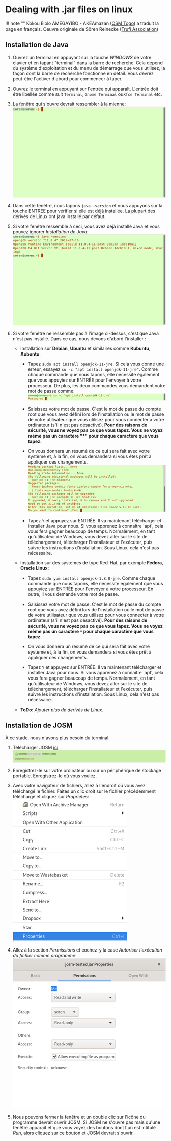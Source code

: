 # Dealing with .jar files on linux

!!! note ""
	Kokou Elolo AMEGAYIBO - AKEAmazan ([OSM Togo](https://openstreetmap.tg/)) a traduit la page en français. Oeuvre originale de Sören Reinecke ([Trufi Association](https://trufi-association.org))

## Installation de Java

1. Ouvrez un terminal en appuyant sur la touche _WINDOWS_ de votre clavier et en tapant "terminal" dans la barre de recherche. Cela dépend du système d'exploitation et du menu de démarrage que vous utilisez, la façon dont la barre de recherche fonctionne en détail. Vous devrez peut-être l'activer d'abord pour commencer à taper.

2. Ouvrez le terminal en appuyant sur l'entrée qui apparaît. L'entrée doit être libellée comme suit `Terminal`, `Gnome Terminal` ou`Xfce Terminal` etc.

3. La fenêtre qui s'ouvre devrait ressembler à la mienne: ![](terminal/out.png)

4. Dans cette fenêtre, nous tapons `java -version` et nous appuyons sur la touche ENTRÉE pour vérifier si elle est déjà installée. La plupart des dérivés de Linux ont java installé par défaut.

5. Si votre fenêtre ressemble à ceci, vous avez déjà installé Java et vous pouvez ignorer _Installation de Java_: ![](terminal-java-version/out.png)

6. Si votre fenêtre ne ressemble pas à l'image ci-dessus, c'est que Java n'est pas installé. Dans ce cas, nous devons d'abord l'installer :
   
   - Installation sur **Debian**, **Ubuntu** et similaires comme **Kubuntu**, **Xubuntu**:
     
     - Tapez `sudo apt install openjdk-11-jre`. Si cela vous donne une erreur, essayez `su -c "apt install openjdk-11-jre"`. Comme chaque commande que nous tapons, elle nécessite également que vous appuyiez sur ENTRÉE pour l'envoyer à votre processeur. De plus, les deux commandes vous demandent votre mot de passe comme:![](terminal-password-prompt/out.png)
     
     - Saisissez votre mot de passe. C'est le mot de passe du compte root que vous avez défini lors de l'installation ou le mot de passe de votre utilisateur que vous utilisez pour vous connecter à votre ordinateur (s'il n'est pas désactivé). **Pour des raisons de sécurité, vous ne voyez pas ce que vous tapez. Vous ne voyez même pas un caractère "*" pour chaque caractère que vous tapez.**
     
     - On vous donnera un résumé de ce qui sera fait avec votre système et, à la fin, on vous demandera si vous êtes prêt à appliquer ces changements. ![](terminal-apt-prompt/out.png)
     
     - Tapez `Y` et appuyez sur ENTRÉE. Il va maintenant télécharger et installer Java pour nous. Si vous apprenez à connaître `apt', cela vous fera gagner beaucoup de temps. Normalement, en tant qu'utilisateur de Windows, vous devez aller sur le site de téléchargement, télécharger l'installateur et l'exécuter, puis suivre les instructions d'installation. Sous Linux, cela n'est pas nécessaire.
   
   - Installation sur des systèmes de type Red-Hat, par exemple **Fedora**, **Oracle Linux**:
     
     - Tapez `sudo yum install openjdk-1.8.0-jre`. Comme chaque commande que nous tapons, elle nécessite également que vous appuyiez sur ENTRÉE pour l'envoyer à votre processeur. En outre, il vous demande votre mot de passe.
     
     - Saisissez votre mot de passe. C'est le mot de passe du compte root que vous avez défini lors de l'installation ou le mot de passe de votre utilisateur que vous utilisez pour vous connecter à votre ordinateur (s'il n'est pas désactivé). **Pour des raisons de sécurité, vous ne voyez pas ce que vous tapez. Vous ne voyez même pas un caractère `*` pour chaque caractère que vous tapez.**
     
     - On vous donnera un résumé de ce qui sera fait avec votre système et, à la fin, on vous demandera si vous êtes prêt à appliquer ces changements. 
     
     - Tapez `Y` et appuyez sur ENTRÉE. Il va maintenant télécharger et installer Java pour nous. Si vous apprenez à connaître `apt', cela vous fera gagner beaucoup de temps. Normalement, en tant qu'utilisateur de Windows, vous devez aller sur le site de téléchargement, télécharger l'installateur et l'exécuter, puis suivre les instructions d'installation. Sous Linux, cela n'est pas nécessaire.
   
   - **ToDo:** _Ajouter plus de dérivés de Linux_.

## Installation de JOSM

À ce stade, nous n'avons plus besoin du terminal.

1. Télécharger JOSM [ici](https://josm.openstreetmap.de/). ![](website-jar-download/out.png)

2. Enregistrez-le sur votre ordinateur ou sur un périphérique de stockage portable. Enregistrez-le où vous voulez.

3. Avec votre navigateur de fichiers, allez à l'endroit où vous avez téléchargé le fichier. Faites un clic droit sur le fichier précédemment téléchargé et cliquez sur _Propriétés_:![](contextmenu-properties/out.png)

4. Allez à la section _Permissions_ et cochez-y la case _Autoriser l'exécution du fichier comme programme_: ![](properties-permissions/out.png)

5. Nous pouvons fermer la fenêtre et un double clic sur l'icône du programme devrait ouvrir JOSM. Si JOSM ne s'ouvre pas mais qu'une fenêtre apparaît et que vous voyez des boutons dont l'un est intitulé _Run_, alors cliquez sur ce bouton et JOSM devrait s'ouvrir.
